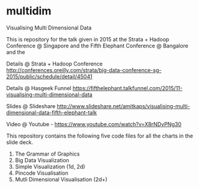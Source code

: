 # multidim
Visualising Multi Dimensional Data

This is repository for the talk given in 2015 at the Strata + Hadoop Conference @ Singapore and the Fifth Elephant Conference @ Bangalore and the

Details @ Strata + Hadoop Conference
http://conferences.oreilly.com/strata/big-data-conference-sg-2015/public/schedule/detail/45041

Details @ Hasgeek Funnel
https://fifthelephant.talkfunnel.com/2015/11-visualising-multi-dimensional-data

Slides @ Slideshare http://www.slideshare.net/amitkaps/visualising-multi-dimensional-data-fifth-elephant-talk

Video @ Youtube - https://www.youtube.com/watch?v=X8rNDvPNg30

This repository contains the following five code files for all the charts in the slide deck.

1. The Grammar of Graphics
2. Big Data Visualization
3. Simple Visualization (1d, 2d)
4. Pincode Visualisation
5. Mutli Dimensional Visualisation (2d+)
